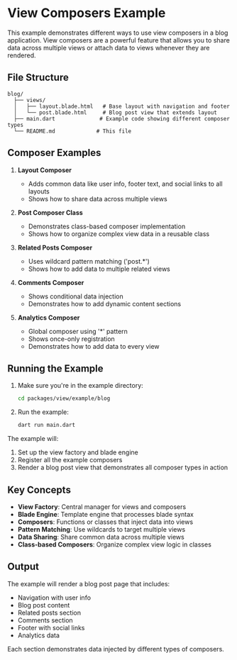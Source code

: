 # View Composers Example

This example demonstrates different ways to use view composers in a blog application. View composers are a powerful feature that allows you to share data across multiple views or attach data to views whenever they are rendered.

## File Structure

```
blog/
  ├── views/
  │   ├── layout.blade.html   # Base layout with navigation and footer
  │   └── post.blade.html     # Blog post view that extends layout
  ├── main.dart              # Example code showing different composer types
  └── README.md             # This file
```

## Composer Examples

1. **Layout Composer**
   - Adds common data like user info, footer text, and social links to all layouts
   - Shows how to share data across multiple views

2. **Post Composer Class**
   - Demonstrates class-based composer implementation
   - Shows how to organize complex view data in a reusable class

3. **Related Posts Composer**
   - Uses wildcard pattern matching ('post.*')
   - Shows how to add data to multiple related views

4. **Comments Composer**
   - Shows conditional data injection
   - Demonstrates how to add dynamic content sections

5. **Analytics Composer**
   - Global composer using '*' pattern
   - Shows once-only registration
   - Demonstrates how to add data to every view

## Running the Example

1. Make sure you're in the example directory:
   ```bash
   cd packages/view/example/blog
   ```

2. Run the example:
   ```bash
   dart run main.dart
   ```

The example will:
1. Set up the view factory and blade engine
2. Register all the example composers
3. Render a blog post view that demonstrates all composer types in action

## Key Concepts

- **View Factory**: Central manager for views and composers
- **Blade Engine**: Template engine that processes blade syntax
- **Composers**: Functions or classes that inject data into views
- **Pattern Matching**: Use wildcards to target multiple views
- **Data Sharing**: Share common data across multiple views
- **Class-based Composers**: Organize complex view logic in classes

## Output

The example will render a blog post page that includes:
- Navigation with user info
- Blog post content
- Related posts section
- Comments section
- Footer with social links
- Analytics data

Each section demonstrates data injected by different types of composers.
